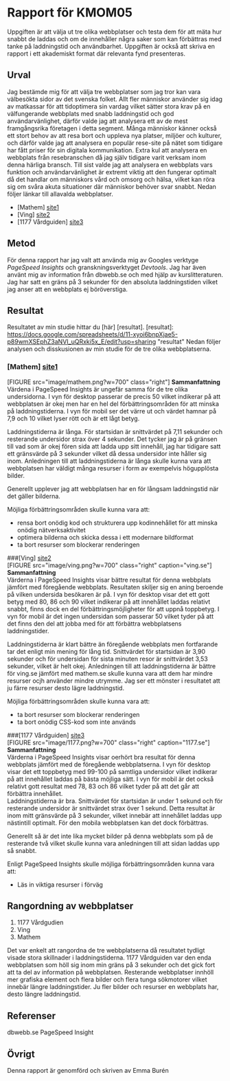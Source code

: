 ---
---
Rapport för KMOM05
=========================
Uppgiften är att välja ut tre olika webbplatser och testa dem för att mäta hur snabbt de laddas och om de innehåller några saker som kan förbättras med tanke på laddningstid och användbarhet. Uppgiften är också att skriva en rapport i ett akademiskt format där relevanta fynd presenteras.

Urval
-----------------------

Jag bestämde mig för att välja tre webbplatser som jag tror kan vara välbesökta sidor av det svenska folket. Allt fler människor använder sig idag av matkassar för att tidoptimera sin vardag vilket sätter stora krav på en välfungerande webbplats med snabb laddningstid och god användarvänlighet, därför valde jag att analysera ett av de mest framgångsrika företagen i detta segment. Många människor känner också ett stort behov av att resa bort och uppleva nya platser, miljöer och kulturer, och därför valde jag att analysera en populär rese-site på nätet som tidigare har fått priser för sin digitala kommunikation. Extra kul att analysera en webbplats från resebranschen då jag själv tidigare varit verksam inom denna härliga bransch. Till sist valde jag att analysera en webbplats vars funktion och användarvänlighet är extremt viktig att den fungerar optimalt då det handlar om människors vård och omsorg och hälsa, vilket kan röra sig om svåra akuta situationer där människor behöver svar snabbt. Nedan följer länkar till allavalda webbplatser.
<br>
- [Mathem] [site1]  
- [Ving] [site2]<br>
- [1177 Vårdguiden] [site3]

[site1]: https://www.mathem.se "mathem.se"
[site2]: https://www.ving.se "ving.se"
[site3]: https://www.1177.se/Stockholm/ "1177.se"


Metod
-----------------------

För denna rapport har jag valt att använda mig av Googles verktyge *PageSpeed Insights* och granskningsverktyget *Devtools*.
Jag har även använt mig av information från dbwebb.se och med hjälp av kurslitteraturen.
Jag har satt en gräns på 3 sekunder för den absoluta laddningstiden vilket jag anser att en webbplats ej böröverstiga.


Resultat
-----------------------
Resultatet av min studie hittar du [här] [resultat].
[resultat]: https://docs.google.com/spreadsheets/d/11-xyoi6bnpXjae5-p89wmXSEphZ3aNVI_uQRxki5x_E/edit?usp=sharing "resultat"
Nedan följer analysen och disskusionen av min studie för de tre olika webbplatserna.

### [Mathem] [site1]<br>
[FIGURE src="image/mathem.png?w=700" class="right"]
**Sammanfattning**<br>
Värdena i PageSpeed Insights är ungefär samma för de tre olika undersidorna. I vyn för desktop passerar de precis 50 vilket indikerar på att webbplatsen är okej men har en hel del förbättringsområden för att minska på laddningstiderna. I vyn för mobil ser det värre ut och värdet hamnar på 7,9 och 10 vilket lyser rött och är ett lågt betyg.

Laddningstiderna är långa. För startsidan är snittvärdet på 7,11 sekunder och resterande undersidor strax över 4 sekunder. Det tycker jag är på gränsen till vad som är okej fören sida att ladda upp sitt innehåll, jag har tidigare satt ett gränsvärde på 3 sekunder vilket då dessa undersidor inte håller sig inom. Anledningen till att laddningstiderna är långa skulle kunna vara att webbplatsen har väldigt många resurser i form av exempelvis högupplösta bilder.

Generellt upplever jag att webbplatsen har en för långsam laddningstid när det gäller bilderna.

Möjliga förbättringsområden skulle kunna vara att:<br>
- rensa bort onödig kod och strukturera upp kodinnehållet för att minska onödig nätverksaktivitet<br>
- optimera bilderna och skicka dessa i ett modernare bildformat<br>
- ta bort resurser som blockerar renderingen

###[Ving] [site2]<br>
[FIGURE src="image/ving.png?w=700" class="right" caption="ving.se"]
**Sammanfattning**<br>
Värderna i PageSpeed Insights visar bättre resultat för denna webbplats jämfört med föregående webbplats. Resultaten skiljer sig en aning beroende på vilken undersida besökaren är på. I vyn för desktop visar det ett gott betyg med 80, 86 och 90 vilket indikerar på att innehållet laddas relativt snabbt, finns dock en del förbättringsmöjligheter för att uppnå toppbetyg. I vyn för mobil är det ingen undersidan som passerar 50 vilket tyder på att det finns den del att jobba med för att förbättra webbplatsens laddningstider.

Laddningstiderna är klart bättre än föregående webbplats men fortfarande tar det enligt min mening för lång tid. Snittvärdet för startsidan är 3,90 sekunder och för undersidan för sista minuten resor är snittvärdet 3,53 sekunder, vilket är helt okej. Anledningen till att laddningstiderna är bättre för ving.se jämfört med mathem.se skulle kunna vara att dem har mindre resurser ocjh använder mindre utrymme. Jag ser ett mönster i resultatet att ju färre resurser desto lägre laddningstid.

Möjliga förbättringsområden skulle kunna vara att:<br>
- ta bort resurser som blockerar renderingen<br>
- ta bort onödig CSS-kod som inte används

###[1177 Vårdguiden] [site3]<br>
[FIGURE src="image/1177.png?w=700" class="right" caption="1177.se"]
**Sammanfattning**<br>
Värderna i PageSpeed Insights visar oerhört bra resultat för denna webbplats jämfört med de föregående webbplatserna. I vyn för desktop visar det ett toppbetyg med 99-100 på samtliga undersidor vilket indikerar på att innehållet laddas på bästa möjliga sätt. I vyn för mobil är det också relativt gott resultat med 78, 83 och 86 vilket tyder på att det går att förbättra innehållet.  
Laddningstiderna är bra. Snittvärdet för startsidan är under 1 sekund och för resterande undersidor är snittvärdet strax över 1 sekund. Detta resultat är inom mitt gränsvärde på 3 sekunder, vilket innebär att innehållet laddas upp nästintill optimalt. För den mobila webbplatsen kan det dock förbättras.

Generellt så är det inte lika mycket bilder på denna webbplats som på de resterande två vilket skulle kunna vara anledningen till att sidan laddas upp så snabbt.

Enligt PageSpeed Insights skulle möjliga förbättringsområden kunna vara att:<br>
- Läs in viktiga resurser i förväg


Rangordning av webbplatser
-----------------------
1. 1177 Vårdgudien
2. Ving
3. Mathem

Det var enkelt att rangordna de tre webbplatserna då resultatet tydligt visade stora skillnader i laddningstiderna. 1177 Vårdguiden var den enda webbplatsen som höll sig inom min gräns på 3 sekunder och det gick fort att ta del av information på webbplatsen. Resterande webbplatser innhöll mer grafiska element och flera bilder och flera tunga sökmotorer vilket innebär längre laddningstider. Ju fler bilder och resurser en webbplats har, desto längre laddningstid.

Referenser
-----------------------
dbwebb.se
PageSpeed Insight

Övrigt
-----------------------

Denna rapport är genomförd och skriven av Emma Burén
